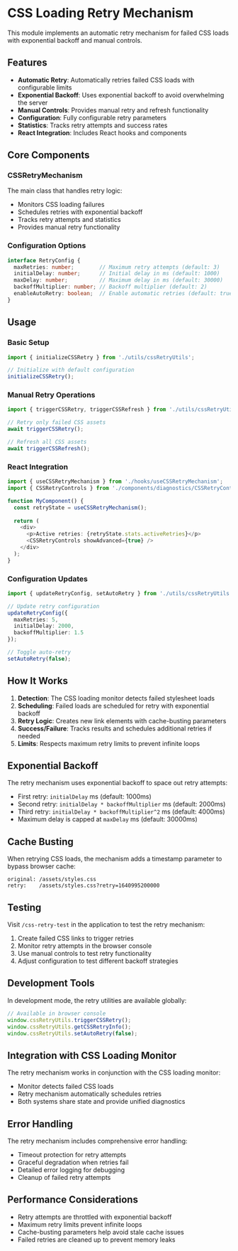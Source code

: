 # CSS Loading Retry Mechanism

This module implements an automatic retry mechanism for failed CSS loads with exponential backoff and manual controls.

## Features

- **Automatic Retry**: Automatically retries failed CSS loads with configurable limits
- **Exponential Backoff**: Uses exponential backoff to avoid overwhelming the server
- **Manual Controls**: Provides manual retry and refresh functionality
- **Configuration**: Fully configurable retry parameters
- **Statistics**: Tracks retry attempts and success rates
- **React Integration**: Includes React hooks and components

## Core Components

### CSSRetryMechanism
The main class that handles retry logic:
- Monitors CSS loading failures
- Schedules retries with exponential backoff
- Tracks retry attempts and statistics
- Provides manual retry functionality

### Configuration Options
```typescript
interface RetryConfig {
  maxRetries: number;        // Maximum retry attempts (default: 3)
  initialDelay: number;      // Initial delay in ms (default: 1000)
  maxDelay: number;          // Maximum delay in ms (default: 30000)
  backoffMultiplier: number; // Backoff multiplier (default: 2)
  enableAutoRetry: boolean;  // Enable automatic retries (default: true)
}
```

## Usage

### Basic Setup
```typescript
import { initializeCSSRetry } from './utils/cssRetryUtils';

// Initialize with default configuration
initializeCSSRetry();
```

### Manual Retry Operations
```typescript
import { triggerCSSRetry, triggerCSSRefresh } from './utils/cssRetryUtils';

// Retry only failed CSS assets
await triggerCSSRetry();

// Refresh all CSS assets
await triggerCSSRefresh();
```

### React Integration
```typescript
import { useCSSRetryMechanism } from './hooks/useCSSRetryMechanism';
import { CSSRetryControls } from './components/diagnostics/CSSRetryControls';

function MyComponent() {
  const retryState = useCSSRetryMechanism();
  
  return (
    <div>
      <p>Active retries: {retryState.stats.activeRetries}</p>
      <CSSRetryControls showAdvanced={true} />
    </div>
  );
}
```

### Configuration Updates
```typescript
import { updateRetryConfig, setAutoRetry } from './utils/cssRetryUtils';

// Update retry configuration
updateRetryConfig({
  maxRetries: 5,
  initialDelay: 2000,
  backoffMultiplier: 1.5
});

// Toggle auto-retry
setAutoRetry(false);
```

## How It Works

1. **Detection**: The CSS loading monitor detects failed stylesheet loads
2. **Scheduling**: Failed loads are scheduled for retry with exponential backoff
3. **Retry Logic**: Creates new link elements with cache-busting parameters
4. **Success/Failure**: Tracks results and schedules additional retries if needed
5. **Limits**: Respects maximum retry limits to prevent infinite loops

## Exponential Backoff

The retry mechanism uses exponential backoff to space out retry attempts:

- First retry: `initialDelay` ms (default: 1000ms)
- Second retry: `initialDelay * backoffMultiplier` ms (default: 2000ms)
- Third retry: `initialDelay * backoffMultiplier^2` ms (default: 4000ms)
- Maximum delay is capped at `maxDelay` ms (default: 30000ms)

## Cache Busting

When retrying CSS loads, the mechanism adds a timestamp parameter to bypass browser cache:
```
original: /assets/styles.css
retry:    /assets/styles.css?retry=1640995200000
```

## Testing

Visit `/css-retry-test` in the application to test the retry mechanism:
1. Create failed CSS links to trigger retries
2. Monitor retry attempts in the browser console
3. Use manual controls to test retry functionality
4. Adjust configuration to test different backoff strategies

## Development Tools

In development mode, the retry utilities are available globally:
```javascript
// Available in browser console
window.cssRetryUtils.triggerCSSRetry();
window.cssRetryUtils.getCSSRetryInfo();
window.cssRetryUtils.setAutoRetry(false);
```

## Integration with CSS Loading Monitor

The retry mechanism works in conjunction with the CSS loading monitor:
- Monitor detects failed CSS loads
- Retry mechanism automatically schedules retries
- Both systems share state and provide unified diagnostics

## Error Handling

The retry mechanism includes comprehensive error handling:
- Timeout protection for retry attempts
- Graceful degradation when retries fail
- Detailed error logging for debugging
- Cleanup of failed retry attempts

## Performance Considerations

- Retry attempts are throttled with exponential backoff
- Maximum retry limits prevent infinite loops
- Cache-busting parameters help avoid stale cache issues
- Failed retries are cleaned up to prevent memory leaks